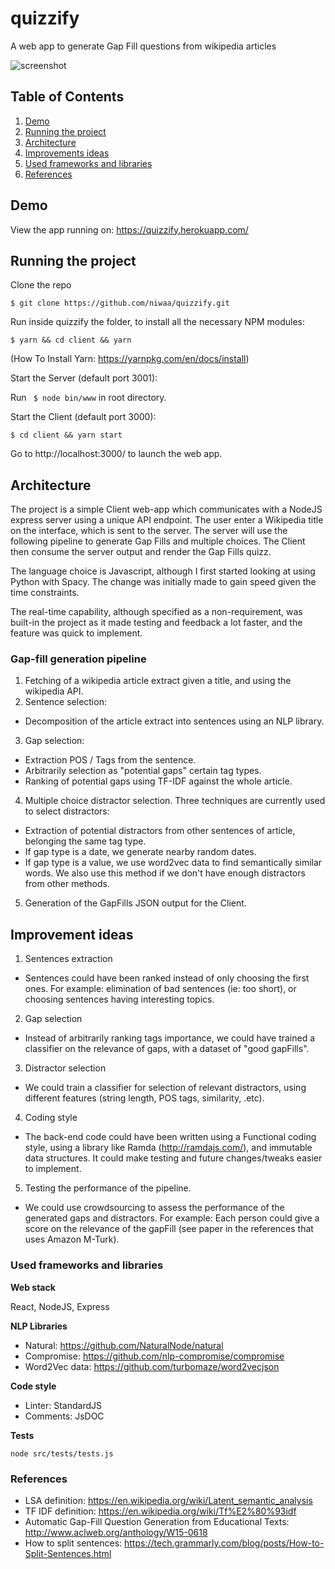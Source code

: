 # quizzify
A web app to generate Gap Fill questions from wikipedia articles

![screenshot](https://i.imgur.com/02iTOSz.png)

## Table of Contents
1. [Demo](#demo)
1. [Running the project](#running)
3. [Architecture](#architecture)
4. [Improvements ideas](#improvements)
5. [Used frameworks and libraries](#frameworks)
6. [References](#ref)


## Demo <a name="demo"></a>

View the app running on:
https://quizzify.herokuapp.com/


## Running the project <a name="running"></a>

Clone the repo

```$ git clone https://github.com/niwaa/quizzify.git ```

Run inside quizzify the folder, to install all the necessary NPM modules:

```$ yarn && cd client && yarn```

(How To Install Yarn: https://yarnpkg.com/en/docs/install)

Start the Server (default port 3001):



Run ``` $ node bin/www``` in root directory.

Start the Client (default port 3000):

```$ cd client && yarn start```

Go to http://localhost:3000/ to launch the web app.



## Architecture <a name="architecture"></a>

The project is a simple Client web-app which communicates with a NodeJS express server using a unique API endpoint.
The user enter a Wikipedia title on the interface, which is sent to the server. The server will use the following pipeline to generate Gap Fills and multiple choices. The Client then consume the server output and render the Gap Fills quizz.

The language choice is Javascript, although I first started looking at using Python with Spacy. The change was initially made to gain speed given the time constraints.

The real-time capability, although specified as a non-requirement, was built-in the project as it made testing and feedback a lot faster, and the feature was quick to implement.

### Gap-fill generation pipeline

1. Fetching of a wikipedia article extract given a title, and using the wikipedia API.
2. Sentence selection:
  - Decomposition of the article extract into sentences using an NLP library.
3. Gap selection:
  - Extraction POS / Tags from the sentence.
  - Arbitrarily selection as "potential gaps" certain tag types.
  - Ranking of potential gaps using TF-IDF against the whole article.
4. Multiple choice distractor selection. Three techniques are currently used to select distractors:
  - Extraction of potential distractors from other sentences of article, belonging the same tag type.
  - If gap type is a date, we generate nearby random dates.
  - If gap type is a value, we use word2vec data to find semantically similar words. We also use this method if we don't have enough distractors from other methods.
5. Generation of the GapFills JSON output for the Client.



## Improvement ideas <a name="improvements"></a>

1. Sentences extraction
  * Sentences could have been ranked instead of only choosing the first ones. For example: elimination of bad sentences (ie: too short), or choosing sentences having interesting topics.
2. Gap selection
  * Instead of arbitrarily ranking tags importance, we could have trained a classifier on the relevance of gaps, with a dataset of "good gapFills".
3. Distractor selection
  * We could train a classifier for selection of relevant distractors, using different features (string length, POS tags, similarity, .etc).
4. Coding style
  * The back-end code could have been written using a Functional coding style,  using a library like Ramda (http://ramdajs.com/), and immutable data structures. It could make testing and future changes/tweaks easier to implement.
5. Testing the performance of the pipeline.
  * We could use crowdsourcing to assess the performance of the generated gaps and distractors. For example: Each person could give a score on the relevance of the gapFill (see paper in the references that uses Amazon M-Turk).




### Used frameworks and libraries <a name="frameworks"></a>

**Web stack**

React, NodeJS, Express

**NLP Libraries**

* Natural: https://github.com/NaturalNode/natural
* Compromise: https://github.com/nlp-compromise/compromise
* Word2Vec data: https://github.com/turbomaze/word2vecjson

**Code style**

* Linter: StandardJS
* Comments: JsDOC

**Tests**

``` node src/tests/tests.js ```

### References <a name="ref"></a>

* LSA definition: https://en.wikipedia.org/wiki/Latent_semantic_analysis
* TF IDF definition: https://en.wikipedia.org/wiki/Tf%E2%80%93idf
* Automatic Gap-Fill Question Generation from Educational Texts: http://www.aclweb.org/anthology/W15-0618
* How to split sentences: https://tech.grammarly.com/blog/posts/How-to-Split-Sentences.html
